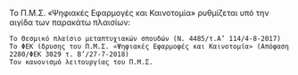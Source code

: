 Το Π.Μ.Σ. «Ψηφιακές Εφαρμογές και Καινοτομία» ρυθμίζεται υπό την αιγίδα των παρακάτω πλαισίων:

    Το Θεσμικό πλαίσιο μεταπτυχιακών σπουδών (Ν. 4485/τ.Α’ 114/4-8-2017)
    Το ΦΕΚ ίδρυσης του Π.Μ.Σ. «Ψηφιακές Εφαρμοφές και Καινοτομία» (Απόφαση 2280/ΦΕΚ 3029 τ. Β’/27-7-2018)
    Τον κανονισμό λειτουργίας του Π.Μ.Σ.
